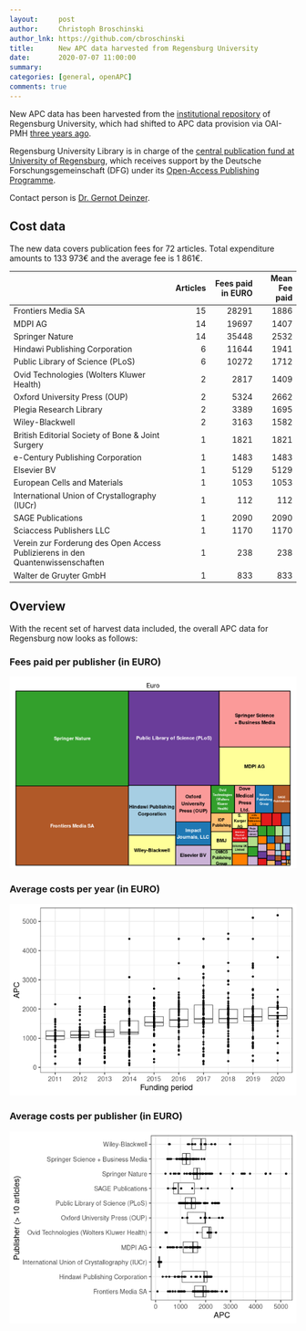 ```yaml
---
layout:     post
author:     Christoph Broschinski
author_lnk: https://github.com/cbroschinski
title:      New APC data harvested from Regensburg University
date:       2020-07-07 11:00:00
summary:    
categories: [general, openAPC]
comments: true
---
```




New APC data has been harvested from the [institutional repository](https://epub.uni-regensburg.de) of Regensburg University, which had shifted to APC data provision via OAI-PMH [three years ago](https://openapc.github.io/general/openapc/2017/01/25/regensburg/).

Regensburg University Library is in charge of the [central publication fund at University of Regensburg](http://oa.uni-regensburg.de/), which receives support by the Deutsche Forschungsgemeinschaft (DFG) under its [Open-Access Publishing Programme](http://www.dfg.de/en/research_funding/programmes/infrastructure/lis/funding_opportunities/open_access/).

Contact person is [Dr. Gernot Deinzer](mailto:gernot.deinzer@bibliothek.uni-regensburg.de).

## Cost data



The new data covers publication fees for 72 articles. Total expenditure amounts to 133 973€ and the average fee is 1 861€.


|                                                                               | Articles| Fees paid in EURO| Mean Fee paid|
|:------------------------------------------------------------------------------|--------:|-----------------:|-------------:|
|Frontiers Media SA                                                             |       15|             28291|          1886|
|MDPI AG                                                                        |       14|             19697|          1407|
|Springer Nature                                                                |       14|             35448|          2532|
|Hindawi Publishing Corporation                                                 |        6|             11644|          1941|
|Public Library of Science (PLoS)                                               |        6|             10272|          1712|
|Ovid Technologies (Wolters Kluwer Health)                                      |        2|              2817|          1409|
|Oxford University Press (OUP)                                                  |        2|              5324|          2662|
|Plegia Research Library                                                        |        2|              3389|          1695|
|Wiley-Blackwell                                                                |        2|              3163|          1582|
|British Editorial Society of Bone & Joint Surgery                              |        1|              1821|          1821|
|e-Century Publishing Corporation                                               |        1|              1483|          1483|
|Elsevier BV                                                                    |        1|              5129|          5129|
|European Cells and Materials                                                   |        1|              1053|          1053|
|International Union of Crystallography (IUCr)                                  |        1|               112|           112|
|SAGE Publications                                                              |        1|              2090|          2090|
|Sciaccess Publishers LLC                                                       |        1|              1170|          1170|
|Verein zur Forderung des Open Access Publizierens in den Quantenwissenschaften |        1|               238|           238|
|Walter de Gruyter GmbH                                                         |        1|               833|           833|

## Overview

With the recent set of harvest data included, the overall APC data for Regensburg now looks as follows:

### Fees paid per publisher (in EURO)

![plot of chunk tree_regensburg_2020_07_07_full](/figure/tree_regensburg_2020_07_07_full-1.png)

###  Average costs per year (in EURO)

![plot of chunk box_regensburg_2020_07_07_year_full](/figure/box_regensburg_2020_07_07_year_full-1.png)

###  Average costs per publisher (in EURO)

![plot of chunk box_regensburg_2020_07_07_publisher_full](/figure/box_regensburg_2020_07_07_publisher_full-1.png)
